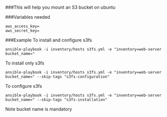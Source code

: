 ###This will help you mount an S3 bucket on ubuntu

###Variables needed
```
aws_access_key=
aws_secret_key=
```

###Example
To install and configure s3fs
```
ansible-playbook -i inventory/hosts s3fs.yml -e "inventory=web-server bucket_name="
```
To install only s3fs
```
ansible-playbook -i inventory/hosts s3fs.yml -e "inventory=web-server bucket_name=" --skip-tags "s3fs-configuration"
```
To configure s3fs
```
ansible-playbook -i inventory/hosts s3fs.yml -e "inventory=web-server bucket_name=" --skip-tags "s3fs-installation"
```
Note bucket name is mandatory
